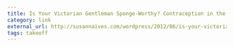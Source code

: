 ```yaml
---
title: Is Your Victorian Gentleman Sponge-Worthy? Contraception in the Years 1826 – 1891 – Susanna Ives
category: link
external_url: http://susannaives.com/wordpress/2012/06/is-your-victorian-gentleman-sponge-worthy/
tags: takeoff
---
```

